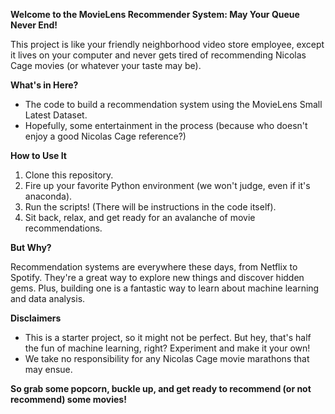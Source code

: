 **Welcome to the MovieLens Recommender System: May Your Queue Never End!**

This project is like your friendly neighborhood video store employee, except it lives on your computer and never gets tired of recommending Nicolas Cage movies (or whatever your taste may be). 

**What's in Here?**

* The code to build a recommendation system using the MovieLens Small Latest Dataset. 
* Hopefully, some entertainment in the process (because who doesn't enjoy a good Nicolas Cage reference?)

**How to Use It**

1. Clone this repository.
2. Fire up your favorite Python environment (we won't judge, even if it's anaconda).
3. Run the scripts! (There will be instructions in the code itself).
4. Sit back, relax, and get ready for an avalanche of movie recommendations.

**But Why?**

Recommendation systems are everywhere these days, from Netflix to Spotify. They're a great way to explore new things and discover hidden gems. Plus, building one is a fantastic way to learn about machine learning and data analysis.

**Disclaimers**

* This is a starter project, so it might not be perfect. But hey, that's half the fun of machine learning, right? Experiment and make it your own!
* We take no responsibility for any Nicolas Cage movie marathons that may ensue. 

**So grab some popcorn, buckle up, and get ready to recommend (or not recommend) some movies!**
